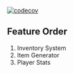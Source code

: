 [![codecov](https://codecov.io/gh/garritfra/simple-rpg/branch/master/graph/badge.svg)](https://codecov.io/gh/garritfra/simple-rpg)

## Feature Order

1.  Inventory System
2.  Item Generator
3.  Player Stats
